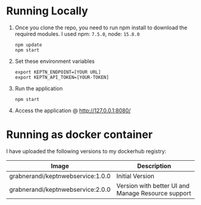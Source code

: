 # Running Locally

1. Once you clone the repo, you need to run npm install to download the required modules. I used npm: `7.5.0`, node: `15.8.0`

    ```
    npm update
    npm start
    ```

1. Set these environment variables

    ```
    export KEPTN_ENDPOINT=[YOUR URL]
    export KEPTN_API_TOKEN=[YOUR-TOKEN]
    ```

1. Run the application 

    ```
    npm start
    ```

1. Access the application @ http://127.0.0.1:8080/

# Running as docker container

I have uploaded the following versions to my dockerhub registry:

| Image | Description |
| ------ | ------------- |
| grabnerandi/keptnwebservice:1.0.0 | Initial Version |
| grabnerandi/keptnwebservice:2.0.0 | Version with better UI and Manage Resource support |